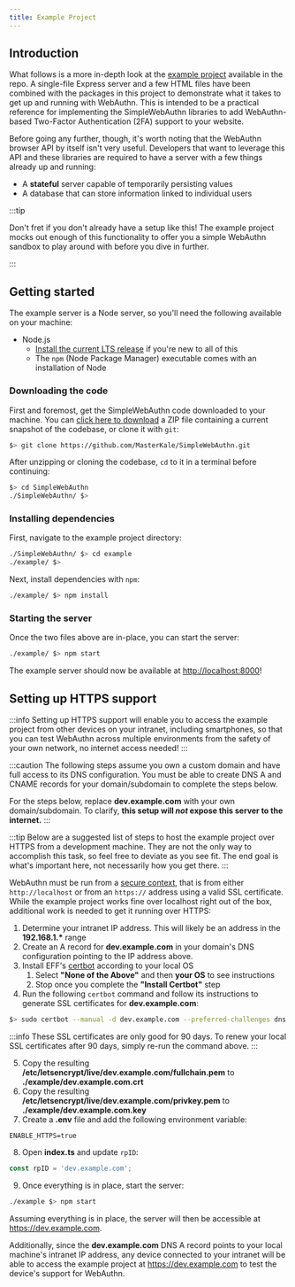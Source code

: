 ```yaml
---
title: Example Project
---
```


## Introduction

What follows is a more in-depth look at the [example project](https://github.com/MasterKale/SimpleWebAuthn/tree/master/example) available in the repo. A single-file Express server and a few HTML files have been combined with the packages in this project to demonstrate what it takes to get up and running with WebAuthn. This is intended to be a practical reference for implementing the SimpleWebAuthn libraries to add WebAuthn-based Two-Factor Authentication (2FA) support to your website.

Before going any further, though, it's worth noting that the WebAuthn browser API by itself isn't very useful. Developers that want to leverage this API and these libraries are required to have a server with a few things already up and running:

- A **stateful** server capable of temporarily persisting values
- A database that can store information linked to individual users

:::tip

Don't fret if you don't already have a setup like this! The example project mocks out enough of this functionality to offer you a simple WebAuthn sandbox to play around with before you dive in further.

:::

## Getting started

The example server is a Node server, so you'll need the following available on your machine:

- Node.js
  - [Install the current LTS release](https://nodejs.org/en/download/) if you're new to all of this
  - The `npm` (Node Package Manager) executable comes with an installation of Node

### Downloading the code

First and foremost, get the SimpleWebAuthn code downloaded to your machine. You can [click here to download](https://github.com/MasterKale/SimpleWebAuthn/archive/master.zip) a ZIP file containing a current snapshot of the codebase, or clone it with `git`:

```bash
$> git clone https://github.com/MasterKale/SimpleWebAuthn.git
```

After unzipping or cloning the codebase, `cd` to it in a terminal before continuing:

```bash
$> cd SimpleWebAuthn
./SimpleWebAuthn/ $>
```

### Installing dependencies

First, navigate to the example project directory:

```bash
./SimpleWebAuthn/ $> cd example
./example/ $>
```

Next, install dependencies with `npm`:

```bash
./example/ $> npm install
```

### Starting the server

Once the two files above are in-place, you can start the server:

```bash
./example/ $> npm start
```

The example server should now be available at [http://localhost:8000](http://localhost:8000)!

## Setting up HTTPS support

:::info
Setting up HTTPS support will enable you to access the example project from other devices on your intranet, including smartphones, so that you can test WebAuthn across multiple environments from the safety of your own network, no internet access needed!
:::

:::caution
The following steps assume you own a custom domain and have full access to its DNS configuration. You must be able to create DNS A and CNAME records for your domain/subdomain to complete the steps below.

For the steps below, replace **dev.example.com** with your own domain/subdomain. To clarify, **this setup will *not* expose this server to the internet.**
:::

:::tip
Below are a suggested list of steps to host the example project over HTTPS from a development machine. They are not the only way to accomplish this task, so feel free to deviate as you see fit. The end goal is what's important here, not necessarily how you get there.
:::

WebAuthn must be run from a [secure context](https://developer.mozilla.org/en-US/docs/Web/Security/Secure_Contexts), that is from either `http://localhost` or from an `https://` address using a valid SSL certificate. While the example project works fine over localhost right out of the box, additional work is needed to get it running over HTTPS:

1. Determine your intranet IP address. This will likely be an address in the **192.168.1.\*** range
2. Create an A record for **dev.example.com** in your domain's DNS configuration pointing to the IP address above.
3. Install EFF's [certbot](https://certbot.eff.org/instructions) according to your local OS
   1. Select **"None of the Above"** and then **your OS** to see instructions
   2. Stop once you complete the **"Install Certbot"** step
4. Run the following `certbot` command and follow its instructions to generate SSL certificates for **dev.example.com**:

```bash
$> sudo certbot --manual -d dev.example.com --preferred-challenges dns certonly
```

:::info
These SSL certificates are only good for 90 days. To renew your local SSL certificates after 90 days, simply re-run the command above.
:::

5. Copy the resulting **/etc/letsencrypt/live/dev.example.com/fullchain.pem** to **./example/dev.example.com.crt**
6. Copy the resulting **/etc/letsencrypt/live/dev.example.com/privkey.pem** to **./example/dev.example.com.key**
7. Create a **.env** file and add the following environment variable:

```env title="example/.env"
ENABLE_HTTPS=true
```

8. Open **index.ts** and update `rpID`:

```js title="example/index.ts"
const rpID = 'dev.example.com';
```

9. Once everything is in place, start the server:

```sh
./example $> npm start
```

Assuming everything is in place, the server will then be accessible at https://dev.example.com.

Additionally, since the **dev.example.com** DNS A record points to your local machine's intranet IP address, any device connected to your intranet will be able to access the example project at https://dev.example.com to test the device's support for WebAuthn.

